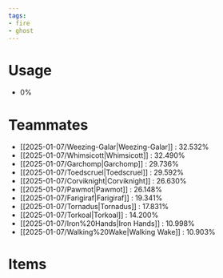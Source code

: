 ```yaml
---
tags:
- fire
- ghost
---
```

# Usage
- 0%
# Teammates
- [[2025-01-07/Weezing-Galar|Weezing-Galar]] : 32.532%
- [[2025-01-07/Whimsicott|Whimsicott]] : 32.490%
- [[2025-01-07/Garchomp|Garchomp]] : 29.736%
- [[2025-01-07/Toedscruel|Toedscruel]] : 29.592%
- [[2025-01-07/Corviknight|Corviknight]] : 26.630%
- [[2025-01-07/Pawmot|Pawmot]] : 26.148%
- [[2025-01-07/Farigiraf|Farigiraf]] : 19.341%
- [[2025-01-07/Tornadus|Tornadus]] : 17.831%
- [[2025-01-07/Torkoal|Torkoal]] : 14.200%
- [[2025-01-07/Iron%20Hands|Iron Hands]] : 10.998%
- [[2025-01-07/Walking%20Wake|Walking Wake]] : 10.903%
# Items